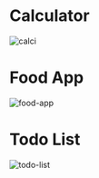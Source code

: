 # Calculator
![calci](https://github.com/kgaurav8026/ReactPractice/assets/78530088/6b96556f-524b-4c8e-858e-22b8da516a3f)

# Food App
![food-app](https://github.com/kgaurav8026/ReactPractice/assets/78530088/8d00b560-24e0-4f34-a17e-eb0aaab3cd3b)

# Todo List
![todo-list](https://github.com/kgaurav8026/ReactPractice/assets/78530088/64f47e73-7b03-40de-83a4-ec9c5f703324)


